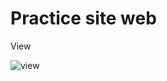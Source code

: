 # Practice site web

View

![view](https://raw.githubusercontent.com/jalmx89/Templates-dummies/master/cv_web/view_cv_web.png)